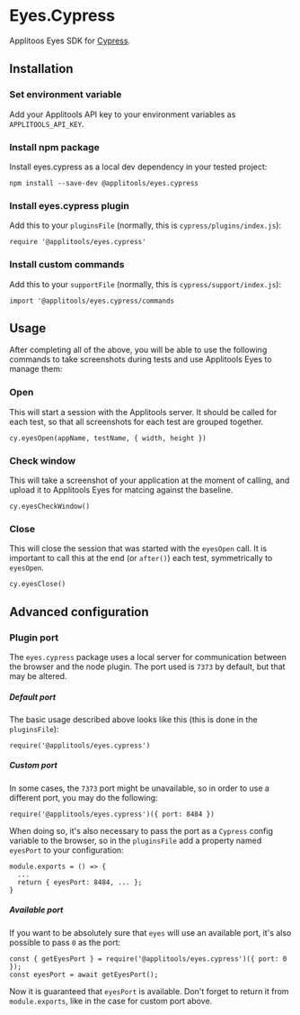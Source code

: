 # Eyes.Cypress
Applitoos Eyes SDK for [Cypress](https://www.cypress.io/).

## Installation
### Set environment variable
Add your Applitools API key to your environment variables as `APPLITOOLS_API_KEY`.

### Install npm package
Install eyes.cypress as a local dev dependency in your tested project:
```
npm install --save-dev @applitools/eyes.cypress
```

### Install eyes.cypress plugin
Add this to your `pluginsFile` (normally, this is `cypress/plugins/index.js`):
```
require '@applitools/eyes.cypress'
```

### Install custom commands
Add this to your `supportFile` (normally, this is `cypress/support/index.js`):
```
import '@applitools/eyes.cypress/commands
```

## Usage
After completing all of the above, you will be able to use the following commands to take screenshots during tests and use Applitools Eyes to manage them:

### Open
This will start a session with the Applitools server. It should be called for each test, so that all screenshots for each test are grouped together.
```
cy.eyesOpen(appName, testName, { width, height })
```

### Check window
This will take a screenshot of your application at the moment of calling, and upload it to Applitools Eyes for matcing against the baseline.
```
cy.eyesCheckWindow()
```

### Close
This will close the session that was started with the `eyesOpen` call. It is important to call this at the end (or `after()`) each test, symmetrically to `eyesOpen`.
```
cy.eyesClose()
```

## Advanced configuration
### Plugin port
The `eyes.cypress` package uses a local server for communication between the browser and the node plugin. The port used is `7373` by default, but that may be altered.

##### Default port
The basic usage described above looks like this (this is done in the `pluginsFile`):
```
require('@applitools/eyes.cypress')
```

##### Custom port
In some cases, the `7373` port might be unavailable, so in order to use a different port, you may do the following:
```
require('@applitools/eyes.cypress')({ port: 8484 })
```
When doing so, it's also necessary to pass the port as a `Cypress` config variable to the browser, so in the `pluginsFile` add a property named `eyesPort` to your configuration:
```
module.exports = () => {
  ...
  return { eyesPort: 8484, ... };
}
```

##### Available port
If you want to be absolutely sure that `eyes` will use an available port, it's also possible to pass `0` as the port:
```
const { getEyesPort } = require('@applitools/eyes.cypress')({ port: 0 });
const eyesPort = await getEyesPort();
```
Now it is guaranteed that `eyesPort` is available. Don't forget to return it from `module.exports`, like in the case for custom port above.